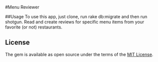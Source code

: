 #Menu Reviewer

##Usage
To use this app, just clone, run rake db:migrate and then run shotgun. Read and create reviews for specific menu items from your favorite (or not) restaurants.

## License

The gem is available as open source under the terms of the [MIT License](https://opensource.org/licenses/MIT).
